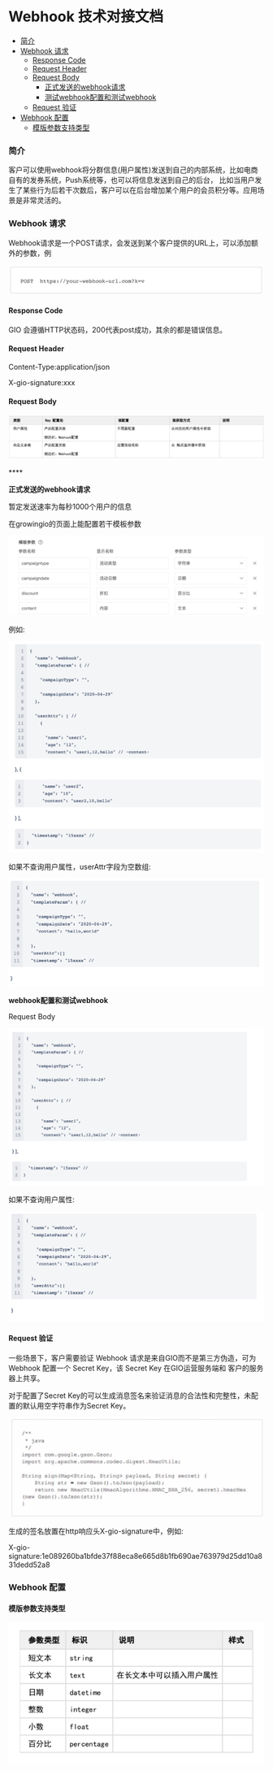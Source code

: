 # Webhook 技术对接文档

* [简介](https://growingio.atlassian.net/wiki/spaces/MP/pages/1517159187/webhook#%E7%AE%80%E4%BB%8B)
* [Webhook 请求](https://growingio.atlassian.net/wiki/spaces/MP/pages/1517159187/webhook#Webhook-%E8%AF%B7%E6%B1%82)
  * [Response Code](https://growingio.atlassian.net/wiki/spaces/MP/pages/1517159187/webhook#Response-Code)
  * [Request Header](https://growingio.atlassian.net/wiki/spaces/MP/pages/1517159187/webhook#Request-Header)
  * [Request Body](https://growingio.atlassian.net/wiki/spaces/MP/pages/1517159187/webhook#Request-Body)
    * [正式发送的webhook请求](https://growingio.atlassian.net/wiki/spaces/MP/pages/1517159187/webhook#%E6%AD%A3%E5%BC%8F%E5%8F%91%E9%80%81%E7%9A%84webhook%E8%AF%B7%E6%B1%82)
    * [测试webhook配置和测试webhook](https://growingio.atlassian.net/wiki/spaces/MP/pages/1517159187/webhook#%E6%B5%8B%E8%AF%95webhook%E9%85%8D%E7%BD%AE%E5%92%8C%E6%B5%8B%E8%AF%95webhook)
  * [Request 验证](https://growingio.atlassian.net/wiki/spaces/MP/pages/1517159187/webhook#Request-%E9%AA%8C%E8%AF%81)
* [Webhook 配置](https://growingio.atlassian.net/wiki/spaces/MP/pages/1517159187/webhook#Webhook-%E9%85%8D%E7%BD%AE)
  * [模版参数支持类型](https://growingio.atlassian.net/wiki/spaces/MP/pages/1517159187/webhook#%E6%A8%A1%E7%89%88%E5%8F%82%E6%95%B0%E6%94%AF%E6%8C%81%E7%B1%BB%E5%9E%8B)

### 简介 <a id="&#x7B80;&#x4ECB;"></a>

客户可以使用webhook将分群信息\(用户属性\)发送到自己的内部系统，比如电商自有的发券系统，Push系统等，也可以将信息发送到自己的后台， 比如当用户发生了某些行为后若干次数后，客户可以在后台增加某个用户的会员积分等。应用场景是非常灵活的。

### Webhook 请求 <a id="Webhook-&#x8BF7;&#x6C42;"></a>

Webhook请求是一个POST请求，会发送到某个客户提供的URL上，可以添加额外的参数，例

![](../.gitbook/assets/image%20%28332%29.png)

#### Response Code <a id="Response-Code"></a>

GIO 会遵循HTTP状态码，200代表post成功，其余的都是错误信息。

####  <a id="Request-Header"></a>

#### Request Header <a id="Request-Header"></a>

Content-Type:application/json

X-gio-signature:xxx

####  <a id="Request-Body"></a>

#### Request Body <a id="Request-Body"></a>

![](../.gitbook/assets/image%20%28327%29.png)

\*\*\*\*

**正式发送的webhook请求**

暂定发送速率为每秒1000个用户的信息

在growingio的页面上能配置若干模板参数

![](../.gitbook/assets/image%20%28335%29.png)

例如:

![](../.gitbook/assets/image%20%28340%29.png)

如果不查询用户属性，userAttr字段为空数组:

![](../.gitbook/assets/image%20%28330%29.png)

**webhook配置和测试webhook**

Request Body

![](../.gitbook/assets/image%20%28343%29.png)

如果不查询用户属性:

![](../.gitbook/assets/image%20%28329%29.png)

####  <a id="Request-&#x9A8C;&#x8BC1;"></a>

#### Request 验证 <a id="Request-&#x9A8C;&#x8BC1;"></a>

一些场景下，客户需要验证 Webhook 请求是来自GIO而不是第三方伪造，可为 Webhook 配置一个 Secret Key，该 Secret Key 在GIO运营服务端和 客户的服务器上共享。

对于配置了Secret Key的可以生成消息签名来验证消息的合法性和完整性，未配置的默认用空字符串作为Secret Key。

![](../.gitbook/assets/image%20%28324%29.png)

生成的签名放置在http响应头X-gio-signature中，例如:

X-gio-signature:1e089260ba1bfde37f88eca8e665d8b1fb690ae763979d25dd10a831dedd52a8



### Webhook 配置 <a id="Webhook-&#x914D;&#x7F6E;"></a>

#### 模版参数支持类型 <a id="&#x6A21;&#x7248;&#x53C2;&#x6570;&#x652F;&#x6301;&#x7C7B;&#x578B;"></a>

![](../.gitbook/assets/image%20%28331%29.png)

 

